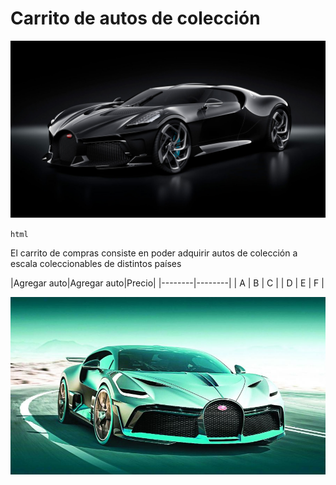 # Carrito de autos de colección 

![header](header.jpg)

``html``

El carrito de compras consiste en poder adquirir autos de colección a escala coleccionables de distintos países

|Agregar auto|Agregar auto|Precio|
|--------|--------|
|    A    |    B    |  C    |
|    D    |    E    |  F     |

![speed](speed.png)
